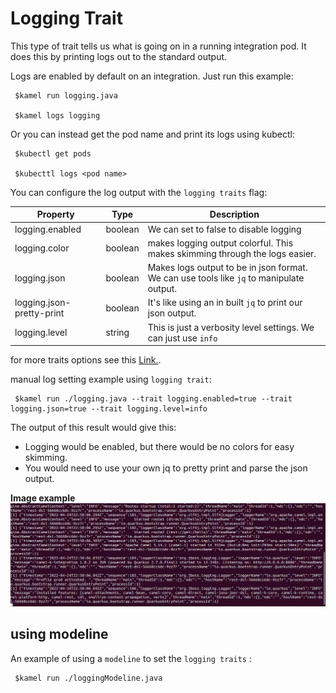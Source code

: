 # Logging Trait

This type of trait tells us what is going on in a running integration pod. It does this by printing logs out to the standard output.

Logs are enabled by default on an integration. Just run this example:

     $kamel run logging.java

     $kamel logs logging

Or you can instead get the pod name and print its logs using kubectl: 

     $kubectl get pods

     $kubecttl logs <pod name>

You can configure the log output with the `logging traits` flag:
      
Property | Type | Description 
---|---|---  
logging.enabled | boolean| We can set to false to disable logging
logging.color | boolean| makes logging output colorful. This makes skimming through the logs easier.
logging.json | boolean | Makes logs output to be in json format. We can use tools like `jq` to manipulate output.
logging.json-pretty-print | boolean | It's like using an in built `jq` to print our json output.
logging.level | string | This is just a verbosity level settings. We can just use `info`

for more traits options see this [Link.](https://camel.apache.org/camel-k/next/traits/logging.html).

manual log setting example using  `logging trait`:
     
     $kamel run ./logging.java --trait logging.enabled=true --trait logging.json=true --trait logging.level=info

The output of this result would give this:
- Logging would be enabled, but there would be no colors for easy skimming.
- You would need to use your own jq to pretty print and parse the json output. 

**Image example**
![json](interface/json.png)


## using modeline 
An example of using a `modeline` to set the `logging traits` : 

     $kamel run ./loggingModeline.java 

